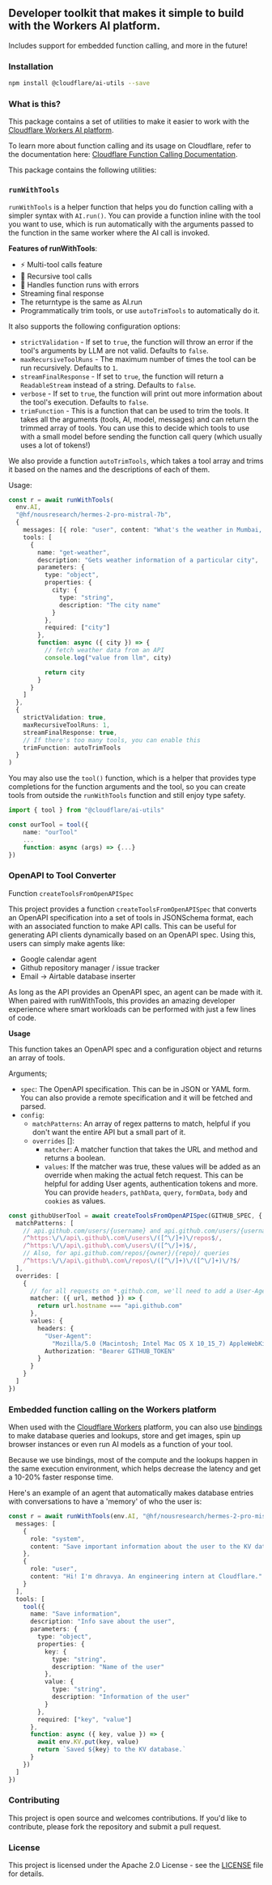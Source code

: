## Developer toolkit that makes it simple to build with the Workers AI platform.
Includes support for embedded function calling, and more in the future!

### Installation

```bash
npm install @cloudflare/ai-utils --save
```

### What is this?

This package contains a set of utilities to make it easier to work with the [Cloudflare Workers AI platform](https://developers.cloudflare.com/workers-ai/).

To learn more about function calling and its usage on Cloudflare, refer to the documentation here: [Cloudflare Function Calling Documentation](https://developers.cloudflare.com/workers-ai/function-calling/).

This package contains the following utilities:

### `runWithTools`

`runWithTools` is a helper function that helps you do function calling with a simpler syntax with `AI.run()`. You can provide a function inline with the tool you want to use, which is run automatically with the arguments passed to the function in the same worker where the AI call is invoked.

**Features of runWithTools**:

- ⚡ Multi-tool calls feature
- 🔁 Recursive tool calls
- 👟 Handles function runs with errors
- Streaming final response
- The returntype is the same as AI.run
- Programmatically trim tools, or use `autoTrimTools` to automatically do it.

It also supports the following configuration options:

- `strictValidation` - If set to `true`, the function will throw an error if the tool's arguments by LLM are not valid. Defaults to `false`.
- `maxRecursiveToolRuns` - The maximum number of times the tool can be run recursively. Defaults to `1`.
- `streamFinalResponse` - If set to `true`, the function will return a `ReadableStream` instead of a string. Defaults to `false`.
- `verbose` - If set to `true`, the function will print out more information about the tool's execution. Defaults to `false`.
- `trimFunction` - This is a function that can be used to trim the tools. It takes all the arguments (tools, AI, model, messages) and can return the trimmed array of tools. You can use this to decide which tools to use with a small model before sending the function call query (which usually uses a lot of tokens!)

We also provide a function `autoTrimTools`, which takes a tool array and trims it based on the names and the descriptions of each of them.

Usage:

```ts
const r = await runWithTools(
  env.AI,
  "@hf/nousresearch/hermes-2-pro-mistral-7b",
  {
    messages: [{ role: "user", content: "What's the weather in Mumbai, India?" }],
    tools: [
      {
        name: "get-weather",
        description: "Gets weather information of a particular city",
        parameters: {
          type: "object",
          properties: {
            city: {
              type: "string",
              description: "The city name"
            }
          },
          required: ["city"]
        },
        function: async ({ city }) => {
          // fetch weather data from an API
          console.log("value from llm", city)

          return city
        }
      }
    ]
  },
  {
    strictValidation: true,
    maxRecursiveToolRuns: 1,
    streamFinalResponse: true,
    // If there's too many tools, you can enable this
    trimFunction: autoTrimTools
  }
)
```

You may also use the `tool()` function, which is a helper that provides type completions for the function arguments and the tool, so you can create tools from outside the `runWithTools` function and still enjoy type safety.

```ts
import { tool } from "@cloudflare/ai-utils"

const ourTool = tool({
	name: "ourTool"
	...
	function: async (args) => {...}
})
```

### OpenAPI to Tool Converter

Function `createToolsFromOpenAPISpec`

This project provides a function `createToolsFromOpenAPISpec` that converts an OpenAPI specification into a set of tools in JSONSchema format, each with an associated function to make API calls. This can be useful for generating API clients dynamically based on an OpenAPI spec.
Using this, users can simply make agents like:

- Google calendar agent
- Github repository manager / issue tracker
- Email -> Airtable database inserter

As long as the API provides an OpenAPI spec, an agent can be made with it. When paired with runWithTools, this provides an amazing developer experience where smart workloads can be performed with just a few lines of code.

**Usage**

This function takes an OpenAPI spec and a configuration object and returns an array of tools.

Arguments;

- `spec`: The OpenAPI specification. This can be in JSON or YAML form. You can also provide a remote specification and it will be fetched and parsed.
- `config`:
  - `matchPatterns`: An array of regex patterns to match, helpful if you don't want the entire API but a small part of it.
  - `overrides` []:
    - `matcher`: A matcher function that takes the URL and method and returns a boolean.
    - `values`: If the matcher was true, these values will be added as an override when making the actual fetch request. This can be helpful for adding User agents, authentication tokens and more. You can provide `headers`, `pathData`, `query`, `formData`, `body` and `cookies` as values.

```typescript
const githubUserTool = await createToolsFromOpenAPISpec(GITHUB_SPEC, {
  matchPatterns: [
    // api.github.com/users/{username} and api.github.com/users/{username}/repos
    /^https:\/\/api\.github\.com\/users\/([^\/]+)\/repos$/,
    /^https:\/\/api\.github\.com\/users\/([^\/]+)$/,
    // Also, for api.github.com/repos/{owner}/{repo}/ queries
    /^https:\/\/api\.github\.com\/repos\/([^\/]+)\/([^\/]+)\/?$/
  ],
  overrides: [
    {
      // for all requests on *.github.com, we'll need to add a User-Agent and Authorization.
      matcher: ({ url, method }) => {
        return url.hostname === "api.github.com"
      },
      values: {
        headers: {
          "User-Agent":
            "Mozilla/5.0 (Macintosh; Intel Mac OS X 10_15_7) AppleWebKit/537.36 (KHTML, like Gecko) Chrome/112.0.0.0 Safari/537.36",
          Authorization: "Bearer GITHUB_TOKEN"
        }
      }
    }
  ]
})
```

### Embedded function calling on the Workers platform

When used with the [Cloudflare Workers](https://workers.cloudflare.com) platform, you can also use [bindings](https://developers.cloudflare.com/workers/runtime-apis/bindings/) to make database queries and lookups, store and get images, spin up browser instances or even run AI models as a function of your tool.

Because we use bindings, most of the compute and the lookups happen in the same execution environment, which helps decrease the latency and get a 10-20% faster response time.

Here's an example of an agent that automatically makes database entries with conversations to have a 'memory' of who the user is:

```ts
const r = await runWithTools(env.AI, "@hf/nousresearch/hermes-2-pro-mistral-7b", {
  messages: [
    {
      role: "system",
      content: "Save important information about the user to the KV databse."
    },
    {
      role: "user",
      content: "Hi! I'm dhravya. An engineering intern at Cloudflare."
    }
  ],
  tools: [
    tool({
      name: "Save information",
      description: "Info save about the user",
      parameters: {
        type: "object",
        properties: {
          key: {
            type: "string",
            description: "Name of the user"
          },
          value: {
            type: "string",
            description: "Information of the user"
          }
        },
        required: ["key", "value"]
      },
      function: async ({ key, value }) => {
        await env.KV.put(key, value)
        return `Saved ${key} to the KV database.`
      }
    })
  ]
})
```

### Contributing

This project is open source and welcomes contributions. If you'd like to contribute, please fork the repository and submit a pull request.

### License

This project is licensed under the Apache 2.0 License - see the [LICENSE](LICENSE) file for details.
